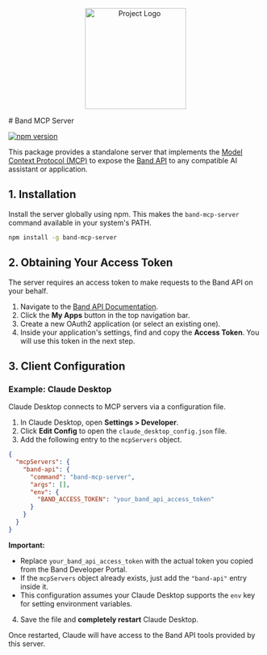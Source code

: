 <p align="center">
  <img src="./logo.svg" alt="Project Logo" width="200"/>
</p>
# Band MCP Server

[![npm version](https://badge.fury.io/js/band-mcp-server.svg)](https://badge.fury.io/js/band-mcp-server)

This package provides a standalone server that implements the [Model Context Protocol (MCP)](https://modelcontextprotocol.io/) to expose the [Band API](https://developers.band.us/develop/guide/api/introduction) to any compatible AI assistant or application.

## 1. Installation

Install the server globally using npm. This makes the `band-mcp-server` command available in your system's PATH.

```bash
npm install -g band-mcp-server
```

## 2. Obtaining Your Access Token

The server requires an access token to make requests to the Band API on your behalf.

1.  Navigate to the [Band API Documentation](https://developers.band.us/develop/guide/api).
2.  Click the **My Apps** button in the top navigation bar.
3.  Create a new OAuth2 application (or select an existing one).
4.  Inside your application's settings, find and copy the **Access Token**. You will use this token in the next step.

## 3. Client Configuration

### Example: Claude Desktop

Claude Desktop connects to MCP servers via a configuration file.

1.  In Claude Desktop, open **Settings > Developer**.
2.  Click **Edit Config** to open the `claude_desktop_config.json` file.
3.  Add the following entry to the `mcpServers` object.

```json
{
  "mcpServers": {
    "band-api": {
      "command": "band-mcp-server",
      "args": [],
      "env": {
        "BAND_ACCESS_TOKEN": "your_band_api_access_token"
      }
    }
  }
}
```

**Important:**
*   Replace `your_band_api_access_token` with the actual token you copied from the Band Developer Portal.
*   If the `mcpServers` object already exists, just add the `"band-api"` entry inside it.
*   This configuration assumes your Claude Desktop supports the `env` key for setting environment variables.

4.  Save the file and **completely restart** Claude Desktop.

Once restarted, Claude will have access to the Band API tools provided by this server.
